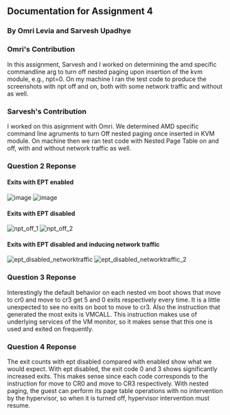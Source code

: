 
## Documentation for Assignment 4
### By Omri Levia and Sarvesh Upadhye

### Omri's Contribution
In this assignment, Sarvesh and I worked on determining the amd specific commandline arg to turn off nested paging upon insertion of the kvm module,
e.g., npt=0. On my machine I ran the test code to produce the screenshots with npt off and on, both with some network traffic and without as well. 

### Sarvesh's Contribution 
I worked on this asignment with Omri. We determined AMD specific command line agruments to turn Off nested paging once inserted in KVM module.
On machine then we ran test code with Nested Page Table on and off, with and without network traffic as well.

### Question 2 Reponse

#### Exits with EPT enabled
![image](https://user-images.githubusercontent.com/34635965/117696969-cab44080-b176-11eb-9f86-5ea81d972fb0.png)
![image](https://user-images.githubusercontent.com/34635965/117696990-d1db4e80-b176-11eb-84f7-70dfbb4c4a6c.png)



#### Exits with EPT disabled
![npt_off_1](https://user-images.githubusercontent.com/34635965/117696770-8a54c280-b176-11eb-8882-8e502c425e27.PNG)
![npt_off_2](https://user-images.githubusercontent.com/34635965/117696777-8de84980-b176-11eb-8017-46be0f646ab9.PNG)

#### Exits with EPT disabled and inducing network traffic 
![ept_disabled_networktraffic](https://user-images.githubusercontent.com/34635965/117696836-9e98bf80-b176-11eb-9ab2-2a1d67bfb0fb.PNG)
![ept_disabled_networktraffic_2](https://user-images.githubusercontent.com/34635965/117696851-a0fb1980-b176-11eb-81d9-f076283f49c2.PNG)

### Question 3 Reponse
Interestingly the default behavior on each nested vm boot shows that move to cr0 and move to cr3 get 5 and 0 exits respectively every time. 
It is a little unexpected to see no exits on boot to move to cr3. Also the instruction that generated the most exits is VMCALL. 
This instruction makes use of underlying services of the VM monitor, so it makes sense that this one is used and exited on frequently. 

### Question 4 Reponse
The exit counts with ept disabled compared with enabled show what we would expect. With ept disabled, 
the exit code 0 and 3 shows significantly increased exits. This makes sense since each code corresponds to 
the instruction for move to CR0 and move to CR3 respectively. With nested paging, the guest can perform its page table operations 
with no intervention by the hypervisor, so when it is turned off, hypervisor intervention must resume. 
